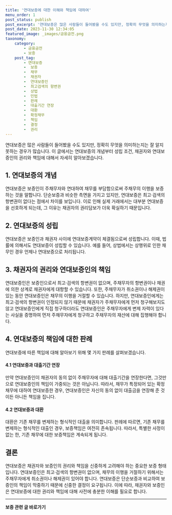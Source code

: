 ```yaml
---
title: '연대보증에 대한 이해와 책임에 대하여'
menu_order: 1
post_status: publish
post_excerpt: '연대보증은 많은 사람들이 들어봤을 수도 있지만, 정확히 무엇을 의미하는지는 잘 알지 못하는 경우가 많습니다. 이 글에서는 연대보증의 개념부터 성립 조건, 채권자와 연대보증인의 권리와 책임에 대해서 자세히 알아보겠습니다.'
post_date: 2023-11-30 12:34:05
featured_image: _images/금융금전.png
taxonomy:
    category:
        - 금융금전
        - 보증
    post_tag:
        - 연대보증
        -  보증
        -  채무
        -  채권자
        -  연대보증인
        -  최고검색의 항변권
        -  상법
        -  민법
        -  판례
        -  대출기간 연장
        -  대환
        -  확정채무
        -  책임
        -  결정
        -  권리
---
```



연대보증은 많은 사람들이 들어봤을 수도 있지만, 정확히 무엇을 의미하는지는 잘 알지 못하는 경우가 많습니다. 이 글에서는 연대보증의 개념부터 성립 조건, 채권자와 연대보증인의 권리와 책임에 대해서 자세히 알아보겠습니다.

## 1. 연대보증의 개념

연대보증은 보증인이 주채무자와 연대하여 채무를 부담함으로써 주채무의 이행을 보증하는 것을 말합니다. 단순보증과 비슷한 측면을 가지고 있지만, 연대보증은 최고·검색의 항변권이 없다는 점에서 차이를 보입니다. 이로 인해 실제 거래에서는 대부분 연대보증을 선호하게 되는데, 그 이유는 채권자의 권리담보가 더욱 확실하기 때문입니다.

## 2. 연대보증의 성립

연대보증은 보증인과 채권자 사이에 연대보증계약이 체결됨으로써 성립합니다. 이때, 법률에 의해서도 연대보증이 성립할 수 있습니다. 예를 들어, 상법에서는 상행위로 인한 채무인 경우 언제나 연대보증으로 처리됩니다.

## 3. 채권자의 권리와 연대보증인의 책임

연대보증인은 보증인으로서 최고·검색의 항변권이 없으며, 주채무자의 항변권이나 채권에 의한 상계로 채권자에게 대항할 수 있습니다. 또한, 주채무자가 취소권이나 해제권이 있는 동안 연대보증인은 채무의 이행을 거절할 수 있습니다. 하지만, 연대보증인에게는 최고·검색의 항변권이 인정되지 않기 때문에 채권자가 주채무자에게 먼저 청구해보지도 않고 연대보증인에게 직접 청구하더라도 연대보증인은 주채무자에게 변제 자력이 있다는 사실을 증명하여 먼저 주채무자에게 청구하고 주채무자의 재산에 대해 집행해야 합니다.

## 4. 연대보증의 책임에 대한 판례

연대보증에 따른 책임에 대해 알아보기 위해 몇 가지 판례를 살펴보겠습니다.

#### 4.1 연대보증과 대출기간 연장

만약 연대보증인이 채권자의 동의 없이 주채무자에 대해 대출기간을 연장한다면, 그것만으로 연대보증인의 책임이 가중되는 것은 아닙니다. 따라서, 채무가 특정되어 있는 확정채무에 대하여 연대보증한 경우, 연대보증인은 자신의 동의 없이 대출금을 연장해 준 것이든 아니든 책임을 집니다.

#### 4.2 연대보증과 대환

대환은 기존 채무를 변제하는 형식적인 대출을 의미합니다. 판례에 따르면, 기존 채무를 변제하는 형식적인 대출인 경우, 보증책임은 여전히 존속됩니다. 따라서, 특별한 사정이 없는 한, 기존 채무에 대한 보증책임은 계속되게 됩니다.

## 결론

연대보증은 채권자와 보증인의 권리와 책임을 신중하게 고려해야 하는 중요한 보증 형태입니다. 연대보증인은 최고·검색의 항변권이 없으며, 채무의 이행을 거절하기 위해서는 주채무자에게 취소권이나 해제권이 있어야 합니다. 연대보증은 단순보증과 비교하여 보증인의 책임이 막중하기 때문에 신중한 결정이 요구됩니다. 이에 따라, 채권자와 보증인은 연대보증에 대한 권리와 책임에 대해 사전에 충분한 이해를 필요로 합니다.
<!-- wp:separator -->
<hr class="wp-block-separator has-alpha-channel-opacity"/>
<!-- /wp:separator -->

<!-- wp:group {"backgroundColor":"base","layout":{"type":"constrained"}} -->
<div class="wp-block-group has-base-background-color has-background"><!-- wp:paragraph {"align":"center","fontSize":"medium"} -->
<p class="has-text-align-center has-large-font-size"><strong>보증 관련 글 바로가기</strong></p>
<!-- /wp:paragraph -->


<!-- wp:latest-posts
{"categories":[{"id":13571,"count":19,"description":"","link":"https://uknowlaw.com/category/%eb%b3%b4%ec%a6%9d/","name":"보증","slug":"보증","taxonomy":"category","parent":0,"meta":[],"_links":{"self":[{"href":"https://uknowlaw.com/wp-json/wp/v2/categories/13571"}],"collection":[{"href":"https://uknowlaw.com/wp-json/wp/v2/categories"}],"about":[{"href":"https://uknowlaw.com/wp-json/wp/v2/taxonomies/category"}],"wp:post_type":[{"href":"https://uknowlaw.com/wp-json/wp/v2/posts?categories=13571"}],"curies":[{"name":"wp","href":"https://api.w.org/{rel}","templated":true}]}}],"postsToShow":100,"excerptLength":28,"postLayout":"grid","columns":2,"featuredImageAlign":"left","featuredImageSizeSlug":"large","fontSize":"small"} /--></div>
<!-- /wp:group -->